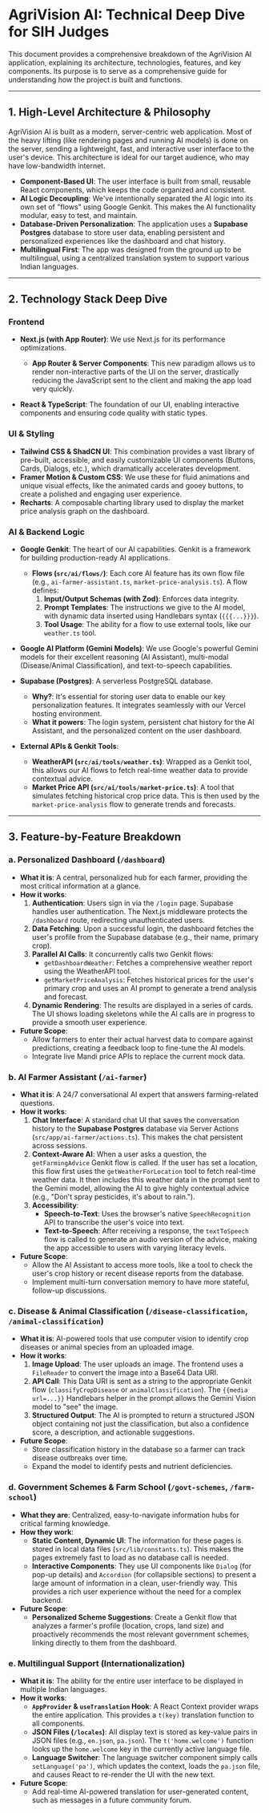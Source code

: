 # AgriVision AI: Technical Deep Dive for SIH Judges

This document provides a comprehensive breakdown of the AgriVision AI application, explaining its architecture, technologies, features, and key components. Its purpose is to serve as a comprehensive guide for understanding how the project is built and functions.

---

## 1. High-Level Architecture & Philosophy

AgriVision AI is built as a modern, server-centric web application. Most of the heavy lifting (like rendering pages and running AI models) is done on the server, sending a lightweight, fast, and interactive user interface to the user's device. This architecture is ideal for our target audience, who may have low-bandwidth internet.

- **Component-Based UI**: The user interface is built from small, reusable React components, which keeps the code organized and consistent.
- **AI Logic Decoupling**: We've intentionally separated the AI logic into its own set of "flows" using Google Genkit. This makes the AI functionality modular, easy to test, and maintain.
- **Database-Driven Personalization**: The application uses a **Supabase Postgres** database to store user data, enabling persistent and personalized experiences like the dashboard and chat history.
- **Multilingual First**: The app was designed from the ground up to be multilingual, using a centralized translation system to support various Indian languages.

---

## 2. Technology Stack Deep Dive

### Frontend

- **Next.js (with App Router)**: We use Next.js for its performance optimizations.
  - **App Router & Server Components**: This new paradigm allows us to render non-interactive parts of the UI on the server, drastically reducing the JavaScript sent to the client and making the app load very quickly.

- **React & TypeScript**: The foundation of our UI, enabling interactive components and ensuring code quality with static types.

### UI & Styling

- **Tailwind CSS & ShadCN UI**: This combination provides a vast library of pre-built, accessible, and easily customizable UI components (Buttons, Cards, Dialogs, etc.), which dramatically accelerates development.
- **Framer Motion & Custom CSS**: We use these for fluid animations and unique visual effects, like the animated cards and gooey buttons, to create a polished and engaging user experience.
- **Recharts**: A composable charting library used to display the market price analysis graph on the dashboard.

### AI & Backend Logic

- **Google Genkit**: The heart of our AI capabilities. Genkit is a framework for building production-ready AI applications.
  - **Flows (`src/ai/flows/`)**: Each core AI feature has its own flow file (e.g., `ai-farmer-assistant.ts`, `market-price-analysis.ts`). A flow defines:
    1.  **Input/Output Schemas (with Zod)**: Enforces data integrity.
    2.  **Prompt Templates**: The instructions we give to the AI model, with dynamic data inserted using Handlebars syntax (`{{{...}}}`).
    3.  **Tool Usage**: The ability for a flow to use external tools, like our `weather.ts` tool.

- **Google AI Platform (Gemini Models)**: We use Google's powerful Gemini models for their excellent reasoning (AI Assistant), multi-modal (Disease/Animal Classification), and text-to-speech capabilities.

- **Supabase (Postgres)**: A serverless PostgreSQL database.
  - **Why?**: It's essential for storing user data to enable our key personalization features. It integrates seamlessly with our Vercel hosting environment.
  - **What it powers**: The login system, persistent chat history for the AI Assistant, and the personalized content on the user dashboard.

- **External APIs & Genkit Tools**:
  - **WeatherAPI (`src/ai/tools/weather.ts`)**: Wrapped as a Genkit tool, this allows our AI flows to fetch real-time weather data to provide contextual advice.
  - **Market Price API (`src/ai/tools/market-price.ts`)**: A tool that simulates fetching historical crop price data. This is then used by the `market-price-analysis` flow to generate trends and forecasts.

---

## 3. Feature-by-Feature Breakdown

### **a. Personalized Dashboard (`/dashboard`)**

- **What it is**: A central, personalized hub for each farmer, providing the most critical information at a glance.
- **How it works**:
  1.  **Authentication**: Users sign in via the `/login` page. Supabase handles user authentication. The Next.js middleware protects the `/dashboard` route, redirecting unauthenticated users.
  2.  **Data Fetching**: Upon a successful login, the dashboard fetches the user's profile from the Supabase database (e.g., their name, primary crop).
  3.  **Parallel AI Calls**: It concurrently calls two Genkit flows:
      - `getDashboardWeather`: Fetches a comprehensive weather report using the WeatherAPI tool.
      - `getMarketPriceAnalysis`: Fetches historical prices for the user's primary crop and uses an AI prompt to generate a trend analysis and forecast.
  4.  **Dynamic Rendering**: The results are displayed in a series of cards. The UI shows loading skeletons while the AI calls are in progress to provide a smooth user experience.
- **Future Scope**:
    - Allow farmers to enter their actual harvest data to compare against predictions, creating a feedback loop to fine-tune the AI models.
    - Integrate live Mandi price APIs to replace the current mock data.

### **b. AI Farmer Assistant (`/ai-farmer`)**

- **What it is**: A 24/7 conversational AI expert that answers farming-related questions.
- **How it works**:
  1.  **Chat Interface**: A standard chat UI that saves the conversation history to the **Supabase Postgres** database via Server Actions (`src/app/ai-farmer/actions.ts`). This makes the chat persistent across sessions.
  2.  **Context-Aware AI**: When a user asks a question, the `getFarmingAdvice` Genkit flow is called. If the user has set a location, this flow first uses the `getWeatherForLocation` tool to fetch real-time weather data. It then includes this weather data in the prompt sent to the Gemini model, allowing the AI to give highly contextual advice (e.g., "Don't spray pesticides, it's about to rain.").
  3.  **Accessibility**:
      - **Speech-to-Text**: Uses the browser's native `SpeechRecognition` API to transcribe the user's voice into text.
      - **Text-to-Speech**: After receiving a response, the `textToSpeech` flow is called to generate an audio version of the advice, making the app accessible to users with varying literacy levels.
- **Future Scope**:
    - Allow the AI Assistant to access more tools, like a tool to check the user's crop history or recent disease reports from the database.
    - Implement multi-turn conversation memory to have more stateful, follow-up discussions.

### **c. Disease & Animal Classification (`/disease-classification`, `/animal-classification`)**

- **What it is**: AI-powered tools that use computer vision to identify crop diseases or animal species from an uploaded image.
- **How it works**:
  1.  **Image Upload**: The user uploads an image. The frontend uses a `FileReader` to convert the image into a Base64 Data URI.
  2.  **API Call**: This Data URI is sent as a string to the appropriate Genkit flow (`classifyCropDisease` or `animalClassification`). The `{{media url=...}}` Handlebars helper in the prompt allows the Gemini Vision model to "see" the image.
  3.  **Structured Output**: The AI is prompted to return a structured JSON object containing not just the classification, but also a confidence score, a description, and actionable suggestions.
- **Future Scope**:
    - Store classification history in the database so a farmer can track disease outbreaks over time.
    - Expand the model to identify pests and nutrient deficiencies.

### **d. Government Schemes & Farm School (`/govt-schemes`, `/farm-school`)**

- **What they are**: Centralized, easy-to-navigate information hubs for critical farming knowledge.
- **How they work**:
  - **Static Content, Dynamic UI**: The information for these pages is stored in local data files (`src/lib/constants.ts`). This makes the pages extremely fast to load as no database call is needed.
  - **Interactive Components**: They use UI components like `Dialog` (for pop-up details) and `Accordion` (for collapsible sections) to present a large amount of information in a clean, user-friendly way. This provides a rich user experience without the need for a complex backend.
- **Future Scope**:
    - **Personalized Scheme Suggestions**: Create a Genkit flow that analyzes a farmer's profile (location, crops, land size) and proactively recommends the most relevant government schemes, linking directly to them from the dashboard.

### **e. Multilingual Support (Internationalization)**

- **What it is**: The ability for the entire user interface to be displayed in multiple Indian languages.
- **How it works**:
  - **`AppProvider` & `useTranslation` Hook**: A React Context provider wraps the entire application. This provides a `t(key)` translation function to all components.
  - **JSON Files (`/locales`)**: All display text is stored as key-value pairs in JSON files (e.g., `en.json`, `pa.json`). The `t('home.welcome')` function looks up the `home.welcome` key in the currently active language file.
  - **Language Switcher**: The language switcher component simply calls `setLanguage('pa')`, which updates the context, loads the `pa.json` file, and causes React to re-render the UI with the new text.
- **Future Scope**:
    - Add real-time AI-powered translation for user-generated content, such as messages in a future community forum.

